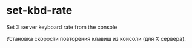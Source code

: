 # set-kbd-rate
Set X server keyboard rate from the console

Установка скорости повторения клавиш из консоли (для X сервера).

